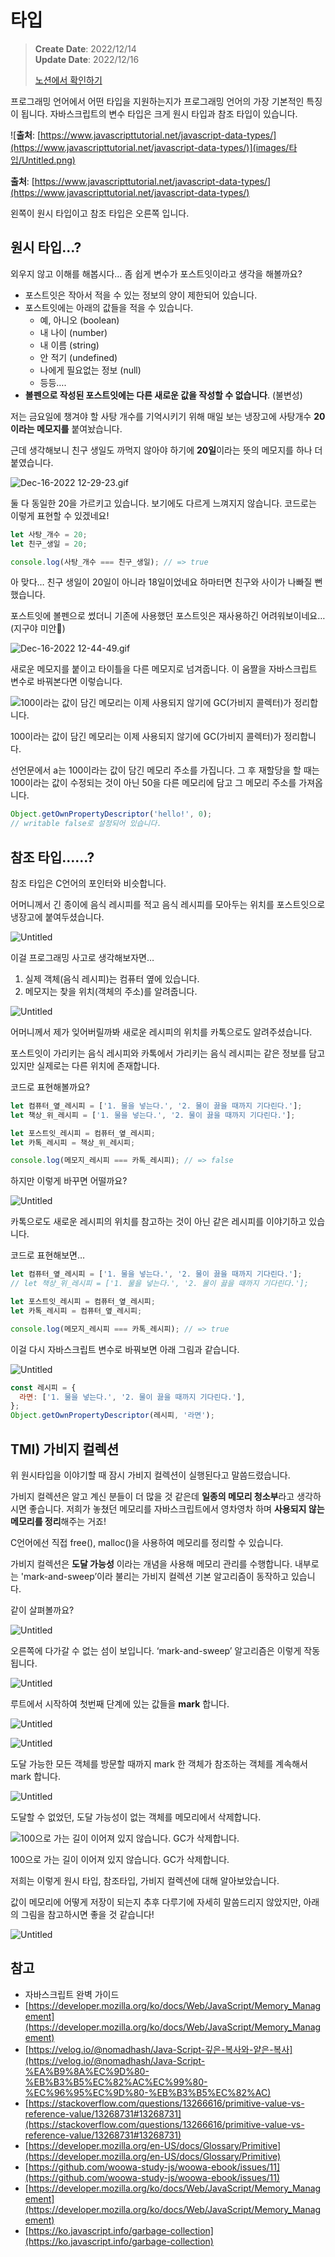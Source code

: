 # 타입

> **Create Date**: 2022/12/14  
> **Update Date**: 2022/12/16
>
> [노션에서 확인하기](https://areumsheep.notion.site/74930a7a2046429ab0859a3d6984df26)

프로그래밍 언어에서 어떤 타입을 지원하는지가 프로그래밍 언어의 가장 기본적인 특징이 됩니다.
자바스크립트의 변수 타입은 크게 원시 타입과 참조 타입이 있습니다.

![**출처**: [https://www.javascripttutorial.net/javascript-data-types/](https://www.javascripttutorial.net/javascript-data-types/)](images/타입/Untitled.png)

**출처**: [https://www.javascripttutorial.net/javascript-data-types/](https://www.javascripttutorial.net/javascript-data-types/)

왼쪽이 원시 타입이고 참조 타입은 오른쪽 입니다.

## 원시 타입…?

외우지 않고 이해를 해봅시다…
좀 쉽게 변수가 포스트잇이라고 생각을 해볼까요?

- 포스트잇은 작아서 적을 수 있는 정보의 양이 제한되어 있습니다.
- 포스트잇에는 아래의 값들을 적을 수 있습니다.
  - 예, 아니오 (boolean)
  - 내 나이 (number)
  - 내 이름 (string)
  - 안 적기 (undefined)
  - 나에게 필요없는 정보 (null)
  - 등등….
- **볼펜으로 작성된 포스트잇에는 다른 새로운 값을 작성할 수 없습니다**. (불변성)

저는 금요일에 챙겨야 할 사탕 개수를 기억시키기 위해 매일 보는 냉장고에 사탕개수 **20이라는 메모지를** 붙여놨습니다.

근데 생각해보니 친구 생일도 까먹지 않아야 하기에 **20일**이라는 뜻의 메모지를 하나 더 붙였습니다.

![Dec-16-2022 12-29-23.gif](images/타입/Dec-16-2022_12-29-23.gif)

둘 다 동일한 20을 가르키고 있습니다. 보기에도 다르게 느껴지지 않습니다. 코드로는 이렇게 표현할 수 있겠네요!

```javascript
let 사탕_개수 = 20;
let 친구_생일 = 20;

console.log(사탕_개수 === 친구_생일); // => true
```

아 맞다… 친구 생일이 20일이 아니라 18일이었네요 하마터면 친구와 사이가 나빠질 뻔 했습니다.

포스트잇에 볼펜으로 썼더니 기존에 사용했던 포스트잇은 재사용하긴 어려워보이네요… (지구야 미안🥲)

![Dec-16-2022 12-44-49.gif](images/타입/Dec-16-2022_12-44-49.gif)

새로운 메모지를 붙이고 타이틀을 다른 메모지로 넘겨줍니다.
이 움짤을 자바스크립트 변수로 바꿔본다면 이렇습니다.

![100이라는 값이 담긴 메모리는 이제 사용되지 않기에 GC(가비지 콜렉터)가 정리합니다.](images/타입/Untitled%201.png)

100이라는 값이 담긴 메모리는 이제 사용되지 않기에 GC(가비지 콜렉터)가 정리합니다.

선언문에서 a는 100이라는 값이 담긴 메모리 주소를 가집니다.
그 후 재할당을 할 때는 100이라는 값이 수정되는 것이 아닌 50을 다른 메모리에 담고 그 메모리 주소를 가져옵니다.

```javascript
Object.getOwnPropertyDescriptor('hello!', 0);
// writable false로 설정되어 있습니다.
```

## 참조 타입……?

참조 타입은 C언어의 포인터와 비슷합니다.

어머니께서 긴 종이에 음식 레시피를 적고 음식 레시피를 모아두는 위치를 포스트잇으로 냉장고에 붙여두셨습니다.

![Untitled](images/타입/Untitled%202.png)

이걸 프로그래밍 사고로 생각해보자면…

1. 실제 객체(음식 레시피)는 컴퓨터 옆에 있습니다.
2. 메모지는 찾을 위치(객체의 주소)를 알려줍니다.

![Untitled](images/타입/Untitled%203.png)

어머니께서 제가 잊어버릴까봐 새로운 레시피의 위치를 카톡으로도 알려주셨습니다.

포스트잇이 가리키는 음식 레시피와 카톡에서 가리키는 음식 레시피는 같은 정보를 담고 있지만 실제로는 다른 위치에 존재합니다.

코드로 표현해볼까요?

```javascript
let 컴퓨터_옆_레시피 = ['1. 물을 넣는다.', '2. 물이 끓을 때까지 기다린다.'];
let 책상_위_레시피 = ['1. 물을 넣는다.', '2. 물이 끓을 때까지 기다린다.'];

let 포스트잇_레시피 = 컴퓨터_옆_레시피;
let 카톡_레시피 = 책상_위_레시피;

console.log(메모지_레시피 === 카톡_레시피); // => false
```

하지만 이렇게 바꾸면 어떨까요?

![Untitled](images/타입/Untitled%204.png)

카톡으로도 새로운 레시피의 위치를 참고하는 것이 아닌 같은 레시피를 이야기하고 있습니다.

코드로 표현해보면…

```javascript
let 컴퓨터_옆_레시피 = ['1. 물을 넣는다.', '2. 물이 끓을 때까지 기다린다.'];
// let 책상_위_레시피 = ['1. 물을 넣는다.', '2. 물이 끓을 때까지 기다린다.'];

let 포스트잇_레시피 = 컴퓨터_옆_레시피;
let 카톡_레시피 = 컴퓨터_옆_레시피;

console.log(메모지_레시피 === 카톡_레시피); // => true
```

이걸 다시 자바스크립트 변수로 바꿔보면 아래 그림과 같습니다.

![Untitled](images/타입/Untitled%205.png)

```javascript
const 레시피 = {
  라면: ['1. 물을 넣는다.', '2. 물이 끓을 때까지 기다린다.'],
};
Object.getOwnPropertyDescriptor(레시피, '라면');
```

## TMI) 가비지 컬렉션

위 원시타입을 이야기할 때 잠시 가비지 컬렉션이 실행된다고 말씀드렸습니다.

가비지 컬렉션은 알고 계신 분들이 더 많을 것 같은데 **일종의 메모리 청소부**라고 생각하시면 좋습니다.
저희가 놓쳤던 메모리를 자바스크립트에서 영차영차 하며 **사용되지 않는 메모리를 정리**해주는 거죠!

C언어에선 직접 free(), malloc()을 사용하여 메모리를 정리할 수 있습니다.

가비지 컬렉션은 **도달 가능성** 이라는 개념을 사용해 메모리 관리를 수행합니다.
내부로는 'mark-and-sweep’이라 불리는 가비지 컬렉션 기본 알고리즘이 동작하고 있습니다.

같이 살펴볼까요?

![Untitled](images/타입/Untitled%206.png)

오른쪽에 다가갈 수 없는 섬이 보입니다. ‘mark-and-sweep’ 알고리즘은 이렇게 작동됩니다.

![Untitled](images/타입/Untitled%207.png)

루트에서 시작하여 첫번째 단계에 있는 값들을 **mark** 합니다.

![Untitled](images/타입/Untitled%208.png)

![Untitled](images/타입/Untitled%209.png)

도달 가능한 모든 객체를 방문할 때까지 mark 한 객체가 참조하는 객체를 계속해서 mark 합니다.

![Untitled](images/타입/Untitled%2010.png)

도달할 수 없었던, 도달 가능성이 없는 객체를 메모리에서 삭제합니다.

![100으로 가는 길이 이어져 있지 않습니다.
GC가 삭제합니다.](images/타입/Untitled%2011.png)

100으로 가는 길이 이어져 있지 않습니다.
GC가 삭제합니다.

저희는 이렇게 원시 타입, 참조타입, 가비지 컬렉션에 대해 알아보았습니다.

값이 메모리에 어떻게 저장이 되는지 추후 다루기에 자세히 말씀드리지 않았지만,
아래의 그림을 참고하시면 좋을 것 같습니다!

![Untitled](images/타입/Untitled%2012.png)

## 참고

- 자바스크립트 완벽 가이드
- [https://developer.mozilla.org/ko/docs/Web/JavaScript/Memory_Management](https://developer.mozilla.org/ko/docs/Web/JavaScript/Memory_Management)
- [https://velog.io/@nomadhash/Java-Script-깊은-복사와-얕은-복사](https://velog.io/@nomadhash/Java-Script-%EA%B9%8A%EC%9D%80-%EB%B3%B5%EC%82%AC%EC%99%80-%EC%96%95%EC%9D%80-%EB%B3%B5%EC%82%AC)
- [https://stackoverflow.com/questions/13266616/primitive-value-vs-reference-value/13268731#13268731](https://stackoverflow.com/questions/13266616/primitive-value-vs-reference-value/13268731#13268731)
- [https://developer.mozilla.org/en-US/docs/Glossary/Primitive](https://developer.mozilla.org/en-US/docs/Glossary/Primitive)
- [https://github.com/woowa-study-js/woowa-ebook/issues/11](https://github.com/woowa-study-js/woowa-ebook/issues/11)
- [https://developer.mozilla.org/ko/docs/Web/JavaScript/Memory_Management](https://developer.mozilla.org/ko/docs/Web/JavaScript/Memory_Management)
- [https://ko.javascript.info/garbage-collection](https://ko.javascript.info/garbage-collection)
